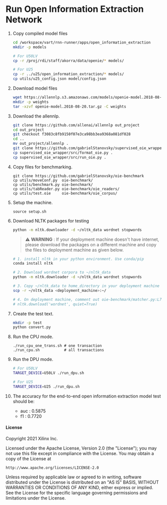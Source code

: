# Run Open Information Extraction Network

1. Copy compiled model files
    ``` bash
    cd /workspace/vart/rnn-runner/apps/open_information_extraction
    mkdir -p models

    # For U50LV
    cp -r /proj/rdi/staff/akorra/data/openie/* models/

    # For U25
    cp -r ../u25/open_information_extraction/* models/
    cp utils/u25_config.json model/config.json
    ```

1. Download model files
    ``` bash
    wget https://allennlp.s3.amazonaws.com/models/openie-model.2018-08-20.tar.gz
    mkdir -p weights
    tar -xzvf openie-model.2018-08-20.tar.gz -C weights
    ```

1. Download the allennlp.
    ``` bash
    git clone https://github.com/allenai/allennlp out_project
    cd out_project
    git checkout f3083c8fb9150f07e3ca98bb3ea9368a081df028
    cd ..
    mv out_project/allennlp .
    git clone https://github.com/gabrielStanovsky/supervised_oie_wrapper
    cp supervised_oie_wrapper/src/format_oie.py .
    cp supervised_oie_wrapper/src/run_oie.py .
    ```
2. Copy files for benchmarking.
    ```
    git clone https://github.com/gabrielStanovsky/oie-benchmark
    cp utils/moveConf.py  oie-benchmark/
    cp utils/benchmark.py oie-benchmark/
    cp utils/tabReader.py oie-benchmark/oie_readers/
    cp utils/test.oie     oie-benchmark/oie_corpus/
    ```
4. Setup the machine.
    ```
    source setup.sh
    ```

3. Download NLTK packages for testing
    ``` bash
    python -m nltk.downloader -d ~/nltk_data wordnet stopwords
    ```

    > :warning: **WARNING** : If your deployment machine doesn't have internet, please download the packages on a different machine and copy the files to deployment machine as given below.

    ``` bash
    # 1. install nltk in your python environment. Use conda/pip
    conda install nltk

    # 2. Download wordnet corpora to ~/nltk_data
    python -m nltk.downloader -d ~/nltk_data wordnet stopwords

    # 3. Copy ~/nltk_data to home_directory in your deployment machine
    scp -r ~/nltk_data <deployment_machine>:~/

    # 4. On deployment machine, comment out oie-benchmark/matcher.py:L7 to avoid downloading again.
    # nltk.download('wordnet', quiet=True)
    ```

5. Create the test text.
    ``` bash
    mkdir -p test
    python convert.py
    ```
6. Run the CPU mode.
    ```
    ./run_cpu_one_trans.sh # one transaction
    ./run_cpu.sh           # all transactions
    ```
7. Run the DPU mode.
    ``` bash
    # For U50LV
    TARGET_DEVICE=U50LV ./run_dpu.sh

    # For U25
    TARGET_DEVICE=U25 ./run_dpu.sh
    ```
8. The accuracy for the end-to-end open information extraction model test should be:
    - auc : 0.5875
    - f1 : 0.7720

#### License
Copyright 2021 Xilinx Inc.

Licensed under the Apache License, Version 2.0 (the "License");
you may not use this file except in compliance with the License.
You may obtain a copy of the License at

    http://www.apache.org/licenses/LICENSE-2.0

Unless required by applicable law or agreed to in writing, software
distributed under the License is distributed on an "AS IS" BASIS,
WITHOUT WARRANTIES OR CONDITIONS OF ANY KIND, either express or implied.
See the License for the specific language governing permissions and
limitations under the License.


